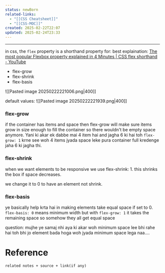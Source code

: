 ```yaml
---
status: newBorn
related-links:
  - "[[CSS Cheatsheet]]"
  - "[[CSS-MOC]]"
created: 2025-02-22T22:07
updated: 2025-02-24T23:33
---
```

---
in css, the `flex` property is a shorthand property for:
best explaination: [The most popular Flexbox property explained in 4 Minutes \| CSS flex shorthand - YouTube](https://youtu.be/ZOK-DU7vT0A?si=MUjbBHkJGRGSon_w)
- flex-grow
- flex-shrink
- flex-basis

![[Pasted image 20250222221006.png|400]]


default values: 
![[Pasted image 20250222221939.png|400]]


### flex-grow

if the container has items and space then flex-grow will make sure items grow in size enough to fill the container so there wouldn't be empty space anymore. Yani ki akar ek dabbe mai 4 item hai and jagha 6 ki hai toh `flex-grow: 1` krne see woh 4 items jyada space leke pura container full kredenge jaha 6 ki jagha thi.


### flex-shrink

when we want elements to be responsive we use flex-shrink: 1. this shrinks the box if space decreases.

we change it to 0 to have an element not shrink. 

### flex-basis

ye basically help krta hai in making elements take equal space if set to 0. `flex-basis: 0` means minimum width but with `flex-grow: 1` it takes the remaining space so somehow they all get equal space


question: mujhe ye samaj nhi aya ki akar woh minimum space lee bhi rahe hai toh bhi jo element bada hoga woh jyada minimum space lega naa....
# Reference
`related notes + source + link(if any)`
 
